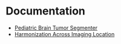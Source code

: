 # Documentation
- [Pediatric Brain Tumor Segmenter](https://precision-medical-imaging-group.github.io/SegmenterApp-Segmenter-Peds)
- [Harmonization Across Imaging Location](https://precision-medical-imaging-group.github.io/SegmenterApp-HAIL)
